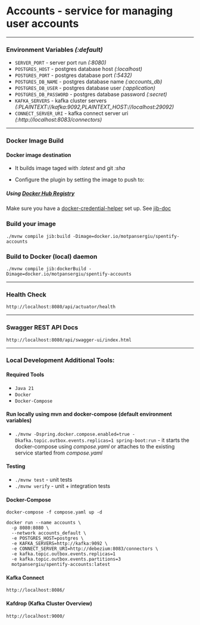# Accounts - service for managing user accounts

---

### Environment Variables _(:default)_

* `SERVER_PORT` - server port run _(:8080)_
* `POSTGRES_HOST` - postgres database host _(:localhost)_
* `POSTGRES_PORT` - postgres database port _(:5432)_
* `POSTGRES_DB_NAME` - postgres database name _(:accounts_db)_
* `POSTGRES_DB_USER` - postgres database user _(:application)_
* `POSTGRES_DB_PASSWORD` - postgres database password _(:secret)_
* `KAFKA_SERVERS` - kafka cluster servers _(:PLAINTEXT://kafka:9092,PLAINTEXT_HOST://localhost:29092)_
* `CONNECT_SERVER_URI` - kafka connect server uri _(:http://localhost:8083/connectors)_

---

### Docker Image Build

#### Docker image destination

* It builds image taged with _:latest_ and git _:sha_ 

* Configure the plugin by setting the image to push to:

##### Using [Docker Hub Registry](https://hub.docker.com/)

Make sure you have a [docker-credential-helper](https://github.com/docker/docker-credential-helpers#available-programs)
set up. See [jib-doc](https://github.com/GoogleContainerTools/jib/tree/master/jib-maven-plugin#configuration)

### Build your image

`./mvnw compile jib:build -Dimage=docker.io/motpansergiu/spentify-accounts`

### Build to Docker (local) daemon

`./mvnw compile jib:dockerBuild -Dimage=docker.io/motpansergiu/spentify-accounts`

---

### Health Check

`http://localhost:8080/api/actuator/health`

---

### Swagger REST API Docs

`http://localhost:8080/api/swagger-ui/index.html`

---

### Local Development Additional Tools:

#### Required Tools

* `Java 21`
* `Docker`
* `Docker-Compose`

#### Run locally using mvn and docker-compose (default environment variables)

* `./mvnw -Dspring.docker.compose.enabled=true -Dkafka.topic.outbox.events.replicas=1 spring-boot:run` - it starts the
  docker-compose using _compose.yaml_ or
  attaches to the existing service started from _compose.yaml_

#### Testing

* `./mvnw test` - unit tests
* `./mvnw verify` - unit + integration tests

#### Docker-Compose

`docker-compose -f compose.yaml up -d`

    docker run --name accounts \
      -p 8080:8080 \
      --network accounts_default \
      -e POSTGRES_HOST=postgres \
      -e KAFKA_SERVERS=http://kafka:9092 \
      -e CONNECT_SERVER_URI=http://debezium:8083/connectors \
      -e kafka.topic.outbox.events.replicas=1
      -e kafka.topic.outbox.events.partitions=3
      motpansergiu/spentify-accounts:latest

#### Kafka Connect

`http://localhost:8086/`

#### Kafdrop (Kafka Cluster Overview)

`http://localhost:9000/`
